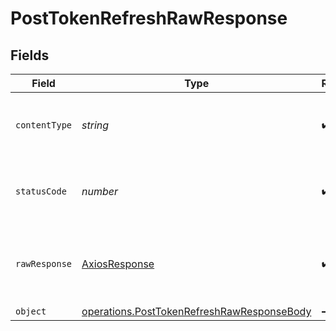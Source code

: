 # PostTokenRefreshRawResponse


## Fields

| Field                                                                                                           | Type                                                                                                            | Required                                                                                                        | Description                                                                                                     |
| --------------------------------------------------------------------------------------------------------------- | --------------------------------------------------------------------------------------------------------------- | --------------------------------------------------------------------------------------------------------------- | --------------------------------------------------------------------------------------------------------------- |
| `contentType`                                                                                                   | *string*                                                                                                        | :heavy_check_mark:                                                                                              | HTTP response content type for this operation                                                                   |
| `statusCode`                                                                                                    | *number*                                                                                                        | :heavy_check_mark:                                                                                              | HTTP response status code for this operation                                                                    |
| `rawResponse`                                                                                                   | [AxiosResponse](https://axios-http.com/docs/res_schema)                                                         | :heavy_check_mark:                                                                                              | Raw HTTP response; suitable for custom response parsing                                                         |
| `object`                                                                                                        | [operations.PostTokenRefreshRawResponseBody](../../../sdk/models/operations/posttokenrefreshrawresponsebody.md) | :heavy_minus_sign:                                                                                              | OK                                                                                                              |